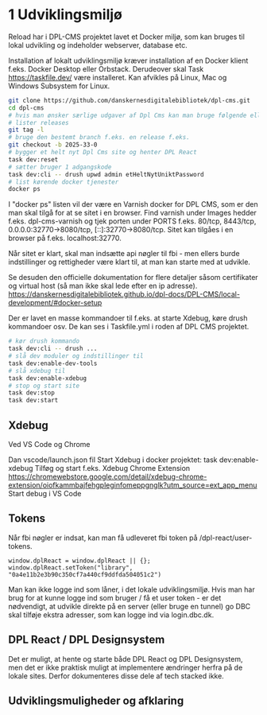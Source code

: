 # 1 Udviklingsmiljø

Reload har i DPL-CMS projektet lavet et Docker miljø, som kan bruges til lokal udvikling og indeholder webserver, database etc.

Installation af lokalt udviklingsmiljø kræver installation af en Docker klient f.eks. Docker Desktop eller Orbstack.
Derudeover skal Task https://taskfile.dev/ være installeret.
Kan afvikles på Linux, Mac og Windows Subsystem for Linux.

```sh
git clone https://github.com/danskernesdigitalebibliotek/dpl-cms.git
cd dpl-cms
# hvis man ønsker særlige udgaver af Dpl Cms kan man bruge følgende ellers får man den seneste develop udgave.
# lister releases
git tag -l
# bruge den bestemt branch f.eks. en release f.eks.
git checkout -b 2025-33-0
# bygger et helt nyt Dpl Cms site og henter DPL React
task dev:reset
# sætter bruger 1 adgangskode
task dev:cli -- drush upwd admin etHeltNytUniktPassword
# list kørende docker tjenester
docker ps
```

I "docker ps" listen vil der være en Varnish docker for DPL CMS, som er den man skal tilgå for at se sitet i en browser.
Find varnish under Images hedder f.eks. dpl-cms-varnish og tjek porten under PORTS f.eks. 80/tcp, 8443/tcp, 0.0.0.0:32770->8080/tcp, [::]:32770->8080/tcp.
Sitet kan tilgåes i en browser på f.eks. localhost:32770.

Når sitet er klart, skal man indsætte api nøgler til fbi - men ellers burde indstillinger og rettigheder være klart til, at man kan starte med at udvikle.

Se desuden den officielle dokumentation for flere detaljer såsom certifikater og virtual host (så man ikke skal lede efter en ip adresse).
https://danskernesdigitalebibliotek.github.io/dpl-docs/DPL-CMS/local-development/#docker-setup

Der er lavet en masse kommandoer til f.eks. at starte Xdebug, køre drush kommandoer osv. De kan ses i Taskfile.yml i roden af DPL CMS projektet.

```sh
# kør drush kommando
task dev:cli -- drush ...
# slå dev moduler og indstillinger til
task dev:enable-dev-tools
# slå xdebug til
task dev:enable-xdebug
# stop og start site
task dev:stop
task dev:start
```

## Xdebug

Ved VS Code og Chrome

Dan vscode/launch.json fil
Start Xdebug i docker projektet: task dev:enable-xdebug
Tilføg og start f.eks. Xdebug Chrome Extension
https://chromewebstore.google.com/detail/xdebug-chrome-extension/oiofkammbajfehgpleginfomeppgnglk?utm_source=ext_app_menu
Start debug i VS Code

## Tokens

Når fbi nøgler er indsat, kan man få udleveret fbi token på /dpl-react/user-tokens.

```
window.dplReact = window.dplReact || {};
window.dplReact.setToken("library", "0a4e11b2e3b90c350cf7a440cf9ddfda504051c2")
```

Man kan ikke logge ind som låner, i det lokale udviklingsmiljø. Hvis man har brug for at kunne logge ind som bruger / få et user token - er det nødvendigt, at udvikle direkte på en server (eller bruge en tunnel) go DBC skal tilføje ekstra adresser, som kan logge ind via login.dbc.dk.

## DPL React / DPL Designsystem

Det er muligt, at hente og starte både DPL React og DPL Designsystem, men det er ikke praktisk muligt at implementere ændringer herfra på de lokale sites. Derfor dokumenteres disse dele af tech stacked ikke.

## Udviklingsmuligheder og afklaring
